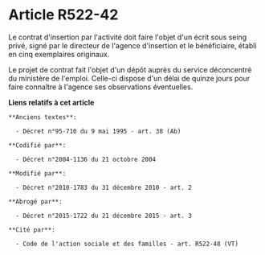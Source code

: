 # Article R522-42

Le contrat d'insertion par l'activité doit faire l'objet d'un écrit sous seing privé, signé par le directeur de l'agence
d'insertion et le bénéficiaire, établi en cinq exemplaires originaux.

Le projet de contrat fait l'objet d'un dépôt auprès du service déconcentré du ministère de l'emploi. Celle-ci dispose d'un
délai de quinze jours pour faire connaître à l'agence ses observations éventuelles.

**Liens relatifs à cet article**

	**Anciens textes**:

	  - Décret n°95-710 du 9 mai 1995 - art. 38 (Ab)

	**Codifié par**:

	  - Décret n°2004-1136 du 21 octobre 2004

	**Modifié par**:

	  - Décret n°2010-1783 du 31 décembre 2010 - art. 2

	**Abrogé par**:

	  - Décret n°2015-1722 du 21 décembre 2015 - art. 3

	**Cité par**:

	  - Code de l'action sociale et des familles - art. R522-48 (VT)
